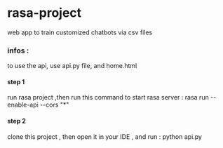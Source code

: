 # rasa-project
web app to train customized chatbots via csv files
### infos :
to use the api, use api.py file, and home.html
#### step 1 
run rasa project ,then run this command to start rasa server :  rasa run --enable-api --cors "*"
#### step 2
clone this project , then open it in your IDE , and run : python api.py
